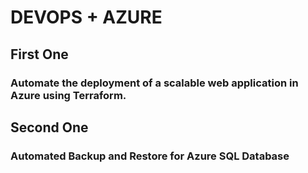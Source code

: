 # DEVOPS + AZURE

## First One
### Automate the deployment of a scalable web application in Azure using Terraform. 

## Second One
### Automated Backup and Restore for Azure SQL Database